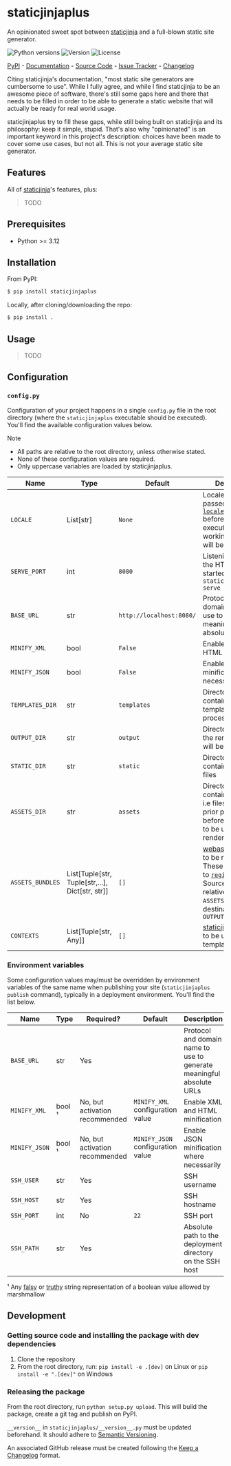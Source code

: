 # staticjinjaplus

An opinionated sweet spot between [staticjinja](https://staticjinja.readthedocs.io/en/latest/) and a full-blown static
site generator.

![Python versions](https://img.shields.io/pypi/pyversions/staticjinjaplus.svg) ![Version](https://img.shields.io/pypi/v/staticjinjaplus.svg) ![License](https://img.shields.io/pypi/l/staticjinjaplus.svg)

[PyPI](https://pypi.org/project/staticjinjaplus/) - [Documentation](https://github.com/EpocDotFr/staticjinjaplus?tab=readme-ov-file#usage) - [Source Code](https://github.com/EpocDotFr/staticjinjaplus) - [Issue Tracker](https://github.com/EpocDotFr/staticjinjaplus/issues) - [Changelog](https://github.com/EpocDotFr/staticjinjaplus/releases)

Citing staticjinja's documentation, "most static site generators are cumbersome to use". While I fully agree, and while
I find staticjinja to be an awesome piece of software, there's still some gaps here and there that needs to be filled in
order to be able to generate a static website that will actually be ready for real world usage.

staticjinjaplus try to fill these gaps, while still being built on staticjinja and its philosophy: keep it simple, stupid.
That's also why "opinionated" is an important keyword in this project's description: choices have been made to cover some
use cases, but not all. This is not your average static site generator.

## Features

All of [staticjinja](https://staticjinja.readthedocs.io/en/latest/)'s features, plus:

> TODO

## Prerequisites

  - Python >= 3.12

## Installation

From PyPI:

```bash
$ pip install staticjinjaplus
```

Locally, after cloning/downloading the repo:

```bash
$ pip install .
```

## Usage

> TODO

## Configuration

### `config.py`

Configuration of your project happens in a single `config.py` file in the root directory (where the `staticjinjaplus`
executable should be executed). You'll find the available configuration values below.

> [!NOTE]
>   - All paths are relative to the root directory, unless otherwise stated.
>   - None of these configuration values are required.
>   - Only uppercase variables are loaded by staticjinjaplus.

| Name             | Type                                            | Default                  | Description                                                                                                                                                                                                                                                                            |
|------------------|-------------------------------------------------|--------------------------|----------------------------------------------------------------------------------------------------------------------------------------------------------------------------------------------------------------------------------------------------------------------------------------|
| `LOCALE`         | List[str]                                       | `None`                   | Locale identifiers passed to [`locale.setlocale()`](https://docs.python.org/3.12/library/locale.html#locale.setlocale) before a build is executed. The first working identifier will be used                                                                                           |
| `SERVE_PORT`     | int                                             | `8080`                   | Listening port of the HTTP server started by `staticjinjaplus serve`                                                                                                                                                                                                                   |
| `BASE_URL`       | str                                             | `http://localhost:8080/` | Protocol and domain name to use to generate meaningful absolute URLs                                                                                                                                                                                                                   |
| `MINIFY_XML`     | bool                                            | `False`                  | Enable XML and HTML minification                                                                                                                                                                                                                                                       |
| `MINIFY_JSON`    | bool                                            | `False`                  | Enable JSON minification where necessarily                                                                                                                                                                                                                                             |
| `TEMPLATES_DIR`  | str                                             | `templates`              | Directory containing the Jinja templates to be processed                                                                                                                                                                                                                               |
| `OUTPUT_DIR`     | str                                             | `output`                 | Directory where the rendered site will be saved                                                                                                                                                                                                                                        |
| `STATIC_DIR`     | str                                             | `static`                 | Directory containing static files                                                                                                                                                                                                                                                      |
| `ASSETS_DIR`     | str                                             | `assets`                 | Directory containing assets, i.e files that needs prior processing before being able to be used by the rendered site                                                                                                                                                                   |
| `ASSETS_BUNDLES` | List[Tuple[str, Tuple[str,...], Dict[str, str]] | `[]`                     | [webassets bundles](https://webassets.readthedocs.io/en/latest/bundles.html) to be registered. These are passed to [`register()`](https://webassets.readthedocs.io/en/latest/environment.html#registering-bundles). Sources are relative to `ASSETS_DIR`, destinations to `OUTPUT_DIR` |
| `CONTEXTS`       | List[Tuple[str, Any]]                           | `[]`                     | [staticjinja contexts](https://staticjinja.readthedocs.io/en/stable/user/advanced.html#loading-data) to be used by templates                                                                                                                                                           |

### Environment variables

Some configuration values may/must be overridden by environment variables of the same name when publishing your site
(`staticjinjaplus publish` command), typically in a deployment environment. You'll find the list below.

| Name          | Type   | Required?                      | Default                           | Description                                                          |
|---------------|--------|--------------------------------|-----------------------------------|----------------------------------------------------------------------|
| `BASE_URL`    | str    | Yes                            |                                   | Protocol and domain name to use to generate meaningful absolute URLs |
| `MINIFY_XML`  | bool ¹ | No, but activation recommended | `MINIFY_XML` configuration value  | Enable XML and HTML minification                                     |
| `MINIFY_JSON` | bool ¹ | No, but activation recommended | `MINIFY_JSON` configuration value | Enable JSON minification where necessarily                           |
| `SSH_USER`    | str    | Yes                            |                                   | SSH username                                                         |
| `SSH_HOST`    | str    | Yes                            |                                   | SSH hostname                                                         |
| `SSH_PORT`    | int    | No                             | `22`                              | SSH port                                                             |
| `SSH_PATH`    | str    | Yes                            |                                   | Absolute path to the deployment directory on the SSH host            |

¹ Any [falsy](https://marshmallow.readthedocs.io/en/stable/marshmallow.fields.html#marshmallow.fields.Boolean.falsy) or [truthy](https://marshmallow.readthedocs.io/en/stable/marshmallow.fields.html#marshmallow.fields.Boolean.truthy) string representation of a boolean value allowed by marshmallow

## Development

### Getting source code and installing the package with dev dependencies

  1. Clone the repository
  2. From the root directory, run: `pip install -e .[dev]` on Linux or `pip install -e ".[dev]"` on Windows

### Releasing the package

From the root directory, run `python setup.py upload`. This will build the package, create a git tag and publish on PyPI.

`__version__` in `staticjinjaplus/__version__.py` must be updated beforehand. It should adhere to [Semantic Versioning](https://semver.org/spec/v2.0.0.html).

An associated GitHub release must be created following the [Keep a Changelog](https://keepachangelog.com/en/1.0.0/) format.